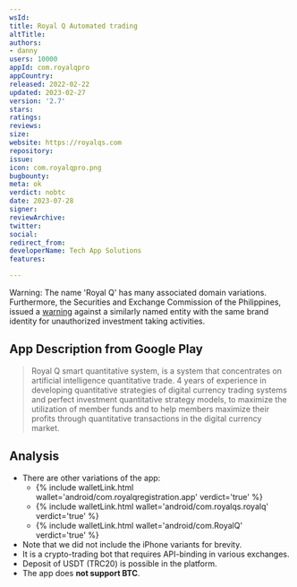 ```yaml
---
wsId: 
title: Royal Q Automated trading
altTitle: 
authors:
- danny
users: 10000
appId: com.royalqpro
appCountry: 
released: 2022-02-22
updated: 2023-02-27
version: '2.7'
stars: 
ratings: 
reviews: 
size: 
website: https://royalqs.com
repository: 
issue: 
icon: com.royalqpro.png
bugbounty: 
meta: ok
verdict: nobtc
date: 2023-07-28
signer: 
reviewArchive: 
twitter: 
social: 
redirect_from: 
developerName: Tech App Solutions
features: 

---
```


 <div class="alertBox"><div>Warning: The name 'Royal Q' has many associated domain variations. Furthermore, the Securities and Exchange Commission of the Philippines, issued a <a href="https://www.sec.gov.ph/advisories-2021/royal-q-mobile-app-sec-advisory/#gsc.tab=0">warning</a> against a similarly named entity with the same brand identity for unauthorized investment taking activities.
 </div> </div>

## App Description from Google Play

> Royal Q smart quantitative system, is a system that concentrates on artificial intelligence quantitative trade. 4 years of experience in developing quantitative strategies of digital currency trading systems and perfect investment quantitative strategy models, to maximize the utilization of member funds and to help members maximize their profits through quantitative transactions in the digital currency market.

## Analysis

- There are other variations of the app:
    - {% include walletLink.html wallet='android/com.royalqregistration.app' verdict='true' %}
    - {% include walletLink.html wallet='android/com.royalqs.royalq' verdict='true' %}
    - {% include walletLink.html wallet='android/com.RoyalQ' verdict='true' %}
- Note that we did not include the iPhone variants for brevity.
- It is a crypto-trading bot that requires API-binding in various exchanges.
- Deposit of USDT (TRC20) is possible in the platform.
- The app does **not support BTC**.
